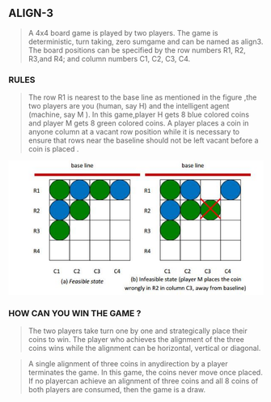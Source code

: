 ## ALIGN-3 
>A 4x4 board game is played by two players. The game is deterministic, turn taking, zero sumgame and can be named as align3. The board positions can be specified by the row numbers R1, R2, R3,and R4; and column numbers C1, C2, C3, C4. 

### RULES
>The row R1 is nearest to the base line as mentioned in the figure ,the two players are you (human, say H) and the intelligent agent (machine, say M ). In this game,player H gets 8 blue colored coins and player M gets 8 green colored coins. A player places a coin in anyone column at a vacant row position while it is necessary to ensure that rows near the baseline should not be left vacant before a coin is placed . 

![Board Image](https://github.com/vishalgolcha/Align3/blob/master/read_img1.jpg)
### HOW CAN YOU WIN THE GAME ?

>The two players take turn one by one and strategically place their coins to win. The player who achieves the alignment of the three coins wins while the alignment can be horizontal, vertical or diagonal. 

>A single alignment of three coins in anydirection by a player terminates the game. In this game, the coins never move once placed. If no playercan achieve an alignment of three coins and all 8 coins of both players are consumed, then the game is a draw. 